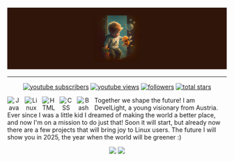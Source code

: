 
![I am GitHub Readme Generator's creator](https://github.com/DevelLight/DevelLight/blob/main/Background.png)
* * * * * * * * * * * * * * * * * * * ** * * * * * * * * * * * * * * * * * * * * * * * * * * * * * * * * * * * * * * * * * * * * * * * * * * * * * * * * * * * * * * * * * * * * *
  <p align="center">
      <a href="https://www.youtube.com/channel/devellight?sub_confirmation=1">
         <img alt="youtube subscribers" title="Subscribe to my YouTube channel" src="https://custom-icon-badges.demolab.com/youtube/channel/subscribers/UCaAtH9OwIz4cl3MnHihcaCw?color=%23E05D44&label=SUBSCRIBE&logo=video&logoColor=white&style=for-the-badge&labelColor=CE4630"/></a> 
      <a href="https://www.youtube.com/channel/devellight">
         <img alt="youtube views" title="YouTube views" src="https://custom-icon-badges.demolab.com/youtube/channel/views/UCaAtH9OwIz4cl3MnHihcaCw?color=%23E1AD0E&logo=eye&logoColor=white&style=for-the-badge&labelColor=C79600"/></a> 
      <a href="https://github.com/devellight?tab=followers">
         <img alt="followers" title="Follow me on Github" src="https://custom-icon-badges.demolab.com/github/followers/DevelLight?color=236ad3&labelColor=1155ba&style=for-the-badge&logo=person-add&label=Follow&logoColor=white"/></a>
      <a href="https://github.com/devellight?tab=repositories&sort=stargazers">
         <img alt="total stars" title="Total stars on GitHub" src="https://custom-icon-badges.demolab.com/github/stars/DevelLight?color=55960c&style=for-the-badge&labelColor=488207&logo=star"/></a>
   </p>

<p align="center">
<img align="left" alt="Java" width="30px" style="padding-right:10px;" src="https://cdn.jsdelivr.net/gh/devicons/devicon/icons/java/java-original.svg"/>
<img align="left" alt="Linux" width="30px" style="padding-right:10px;" src="https://cdn.jsdelivr.net/gh/devicons/devicon/icons/linux/linux-original.svg" />
<img align="left" alt="HTML" width="30px" style="padding-right:10px;" src="https://cdn.jsdelivr.net/gh/devicons/devicon/icons/html5/html5-plain.svg" />
<img align="left" alt="CSS" width="30px" style="padding-right:10px;" src="https://cdn.jsdelivr.net/gh/devicons/devicon/icons/css3/css3-plain.svg" />
<img align="left" alt="Bash" width="30px" style="padding-right:10px;" src="https://cdn.jsdelivr.net/gh/devicons/devicon/icons/bash/bash-original.svg" />
</p>


<a>Together we shape the future! I am DevelLight, a young visionary from Austria. Ever since I was a little kid I dreamed of making the world a better place, and now I'm on a mission to do just that! Soon it will start, but already now there are a few projects that will bring joy to Linux users. The future I will show you in 2025, the year when the world will be greener :) </a>

 <div align="center" dir="auto">
  <a href="https://github.com/TheRedstoneDEV-DE/VoiceAssistant/">
   <img style="max-width: 100%;" src="https://github-readme-stats.vercel.app/api/pin/?username=theredstonedev-de&repo=voiceassistant&border_color=#7F3FBF&bg_color=0D1117&title_color=C9D1D9&text_color=8B949E&icon_color=7F3FBF" /></a>
  <a href="https://github.com/DevelLight/OpenSource-VoiceAssistent-Website"> <img style="max-width: 100%;" src="https://github-readme-stats.vercel.app/api/pin/?username=devellight&repo=opensource-voiceassistent-website&border_color=#7F3FBF&bg_color=0D1117&title_color=C9D1D9&text_color=8B949E&icon_color=7F3FBF" /> </a>

</div>
     

